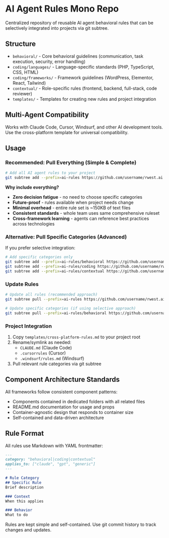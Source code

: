 # AI Agent Rules Mono Repo

Centralized repository of reusable AI agent behavioral rules that can be selectively integrated into projects via git subtree.

## Structure

- `behavioral/` - Core behavioral guidelines (communication, task execution, security, error handling)
- `coding/languages/` - Language-specific standards (PHP, TypeScript, CSS, HTML)
- `coding/frameworks/` - Framework guidelines (WordPress, Elementor, React, Tailwind)
- `contextual/` - Role-specific rules (frontend, backend, full-stack, code reviewer)
- `templates/` - Templates for creating new rules and project integration

## Multi-Agent Compatibility

Works with Claude Code, Cursor, Windsurf, and other AI development tools. Use the cross-platform template for universal compatibility.

## Usage

### Recommended: Pull Everything (Simple & Complete)
```bash
# Add all AI agent rules to your project
git subtree add --prefix=ai-rules https://github.com/username/rwest.ai.rules.git main --squash
```

**Why include everything?**
- **Zero decision fatigue** - no need to choose specific categories
- **Future-proof** - rules available when project needs change
- **Minimal overhead** - entire rule set is ~150KB of text files
- **Consistent standards** - whole team uses same comprehensive ruleset
- **Cross-framework learning** - agents can reference best practices across technologies

### Alternative: Pull Specific Categories (Advanced)
If you prefer selective integration:

```bash
# Add specific categories only
git subtree add --prefix=ai-rules/behavioral https://github.com/username/rwest.ai.rules.git behavioral --squash
git subtree add --prefix=ai-rules/coding https://github.com/username/rwest.ai.rules.git coding --squash
git subtree add --prefix=ai-rules/contextual https://github.com/username/rwest.ai.rules.git contextual --squash
```

### Update Rules
```bash
# Update all rules (recommended approach)
git subtree pull --prefix=ai-rules https://github.com/username/rwest.ai.rules.git main --squash

# Update specific categories (if using selective approach)
git subtree pull --prefix=ai-rules/behavioral https://github.com/username/rwest.ai.rules.git behavioral --squash
```

### Project Integration
1. Copy `templates/cross-platform-rules.md` to your project root
2. Rename/symlink as needed:
   - `CLAUDE.md` (Claude Code)
   - `.cursorrules` (Cursor)
   - `.windsurf/rules.md` (Windsurf)
3. Pull relevant rule categories via git subtree

## Component Architecture Standards

All frameworks follow consistent component patterns:
- Components contained in dedicated folders with all related files
- README.md documentation for usage and props
- Container-agnostic design that responds to container size
- Self-contained and data-driven architecture

## Rule Format

All rules use Markdown with YAML frontmatter:

```markdown
---
category: "behavioral|coding|contextual"
applies_to: ["claude", "gpt", "generic"]
---

# Rule Category
## Specific Rule
Brief description

### Context
When this applies

### Behavior
What to do
```

Rules are kept simple and self-contained. Use git commit history to track changes and updates.